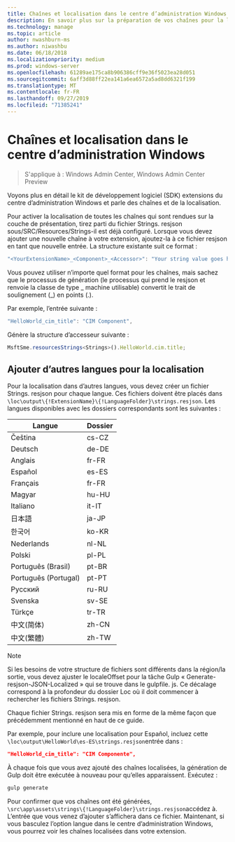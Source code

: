 ```yaml
---
title: Chaînes et localisation dans le centre d’administration Windows
description: En savoir plus sur la préparation de vos chaînes pour la localisation dans le kit de développement logiciel (SDK) du centre d’administration Windows (Project Honolulu)
ms.technology: manage
ms.topic: article
author: nwashburn-ms
ms.author: niwashbu
ms.date: 06/18/2018
ms.localizationpriority: medium
ms.prod: windows-server
ms.openlocfilehash: 61289ae175ca8b906386cff9e36f5023ea28d051
ms.sourcegitcommit: 6aff3d88ff22ea141a6ea6572a5ad8dd6321f199
ms.translationtype: MT
ms.contentlocale: fr-FR
ms.lasthandoff: 09/27/2019
ms.locfileid: "71385241"
---
```

# <a name="strings-and-localization-in-windows-admin-center"></a>Chaînes et localisation dans le centre d’administration Windows #

>S'applique à : Windows Admin Center, Windows Admin Center Preview

Voyons plus en détail le kit de développement logiciel (SDK) extensions du centre d’administration Windows et parle des chaînes et de la localisation.

Pour activer la localisation de toutes les chaînes qui sont rendues sur la couche de présentation, tirez parti du fichier Strings. resjson sous/SRC/Resources/Strings-il est déjà configuré. Lorsque vous devez ajouter une nouvelle chaîne à votre extension, ajoutez-la à ce fichier resjson en tant que nouvelle entrée. La structure existante suit ce format :

``` ts
"<YourExtensionName>_<Component>_<Accessor>": "Your string value goes here.",
```

Vous pouvez utiliser n’importe quel format pour les chaînes, mais sachez que le processus de génération (le processus qui prend le resjson et renvoie la classe de type _ machine utilisable) convertit le trait de soulignement (_) en points (.).

Par exemple, l’entrée suivante :
``` ts
"HelloWorld_cim_title": "CIM Component",
```
Génère la structure d’accesseur suivante :
``` ts
MsftSme.resourcesStrings<Strings>().HelloWorld.cim.title;
```

## <a name="add-other-languages-for-localization"></a>Ajouter d’autres langues pour la localisation ## 

Pour la localisation dans d’autres langues, vous devez créer un fichier Strings. resjson pour chaque langue. Ces fichiers doivent être placés dans ```\loc\output\{!ExtensionName}\{!LanguageFolder}\strings.resjson```. Les langues disponibles avec les dossiers correspondants sont les suivantes :

| Langue      | Dossier      |
| ------------- |-------------|
| Čeština | cs-CZ |
| Deutsch | de-DE |
| Anglais | fr-FR |
| Español | es-ES |
| Français | fr-FR | 
| Magyar | hu-HU | 
| Italiano | it-IT |
| 日本語 | ja-JP | 
| 한국어 | ko-KR | 
| Nederlands | nl-NL |
| Polski | pl-PL |
| Português (Brasil) | pt-BR |
| Português (Portugal) | pt-PT |
| Русский | ru-RU |
| Svenska | sv-SE |
| Türkçe    | tr-TR |
| 中文(简体) | zh-CN |
| 中文(繁體) | zh-TW |
> [!NOTE]
> Si les besoins de votre structure de fichiers sont différents dans la région/la sortie, vous devez ajuster le localeOffset pour la tâche Gulp « Generate-resjson-JSON-Localized » qui se trouve dans le gulpfile. js. Ce décalage correspond à la profondeur du dossier Loc où il doit commencer à rechercher les fichiers Strings. resjson.

Chaque fichier Strings. resjson sera mis en forme de la même façon que précédemment mentionné en haut de ce guide. 

Par exemple, pour inclure une localisation pour Español, incluez cette ```\loc\output\HelloWorld\es-ES\strings.resjson```entrée dans : 
```json
"HelloWorld_cim_title": "CIM Componente",
```
À chaque fois que vous avez ajouté des chaînes localisées, la génération de Gulp doit être exécutée à nouveau pour qu’elles apparaissent. Exécutez :
``` cmd
gulp generate 
```

Pour confirmer que vos chaînes ont été générées, ```\src\app\assets\strings\{!LanguageFolder}\strings.resjson```accédez à. L’entrée que vous venez d’ajouter s’affichera dans ce fichier.
Maintenant, si vous basculez l’option langue dans le centre d’administration Windows, vous pourrez voir les chaînes localisées dans votre extension. 
